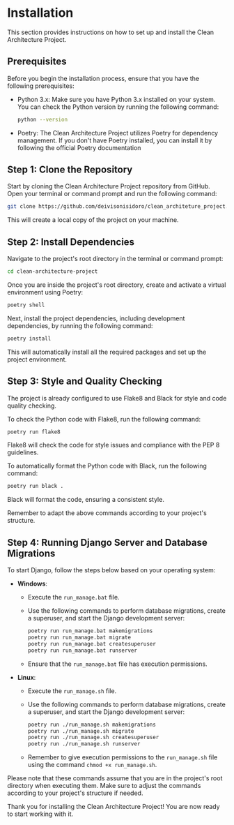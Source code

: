 # Installation

This section provides instructions on how to set up and install the Clean Architecture Project.

## Prerequisites

Before you begin the installation process, ensure that you have the following prerequisites:

- Python 3.x: Make sure you have Python 3.x installed on your system. You can check the Python version by running the following command:

  ```bash
  python --version
  ```

- Poetry: The Clean Architecture Project utilizes Poetry for dependency management. If you don't have Poetry installed, you can install it by following the official Poetry documentation

## Step 1: Clone the Repository

Start by cloning the Clean Architecture Project repository from GitHub. Open your terminal or command prompt and run the following command:

```bash
git clone https://github.com/deivisonisidoro/clean_architeture_project.git
```

This will create a local copy of the project on your machine.

## Step 2: Install Dependencies

Navigate to the project's root directory in the terminal or command prompt:

```bash
cd clean-architecture-project
```

Once you are inside the project's root directory, create and activate a virtual environment using Poetry:

```bash
poetry shell
```

Next, install the project dependencies, including development dependencies, by running the following command:

```bash
poetry install
```

This will automatically install all the required packages and set up the project environment.

## Step 3: Style and Quality Checking

The project is already configured to use Flake8 and Black for style and code quality checking.

To check the Python code with Flake8, run the following command:

```bash
poetry run flake8
```

Flake8 will check the code for style issues and compliance with the PEP 8 guidelines.

To automatically format the Python code with Black, run the following command:

```bash
poetry run black .
```

Black will format the code, ensuring a consistent style.

Remember to adapt the above commands according to your project's structure.

## Step 4: Running Django Server and Database Migrations

To start Django, follow the steps below based on your operating system:

- **Windows**:

  - Execute the `run_manage.bat` file.
  - Use the following commands to perform database migrations, create a superuser, and start the Django development server:

    ```bash
    poetry run run_manage.bat makemigrations
    poetry run run_manage.bat migrate
    poetry run run_manage.bat createsuperuser
    poetry run run_manage.bat runserver
    ```

  - Ensure that the `run_manage.bat` file has execution permissions.

- **Linux**:

  - Execute the `run_manage.sh` file.
  - Use the following commands to perform database migrations, create a superuser, and start the Django development server:

    ```bash
    poetry run ./run_manage.sh makemigrations
    poetry run ./run_manage.sh migrate
    poetry run ./run_manage.sh createsuperuser
    poetry run ./run_manage.sh runserver
    ```

  - Remember to give execution permissions to the `run_manage.sh` file using the command `chmod +x run_manage.sh`.

Please note that these commands assume that you are in the project's root directory when executing them. Make sure to adjust the commands according to your project's structure if needed.

Thank you for installing the Clean Architecture Project! You are now ready to start working with it.
